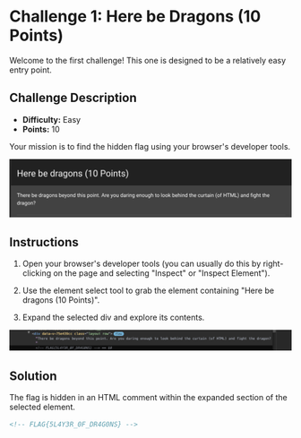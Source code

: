# Challenge 1: Here be Dragons (10 Points)

Welcome to the first challenge! This one is designed to be a relatively easy entry point.

## Challenge Description

- **Difficulty:** Easy
- **Points:** 10

Your mission is to find the hidden flag using your browser's developer tools.

![Challenge Photo](challenge.png)

## Instructions

1. Open your browser's developer tools (you can usually do this by right-clicking on the page and selecting "Inspect" or "Inspect Element").

2. Use the element select tool to grab the element containing "Here be dragons (10 Points)".

3. Expand the selected div and explore its contents.

![Solution Photo](solution.png)

## Solution

The flag is hidden in an HTML comment within the expanded section of the selected element.

```html
<!-- FLAG{5L4Y3R_0F_DR4G0NS} -->